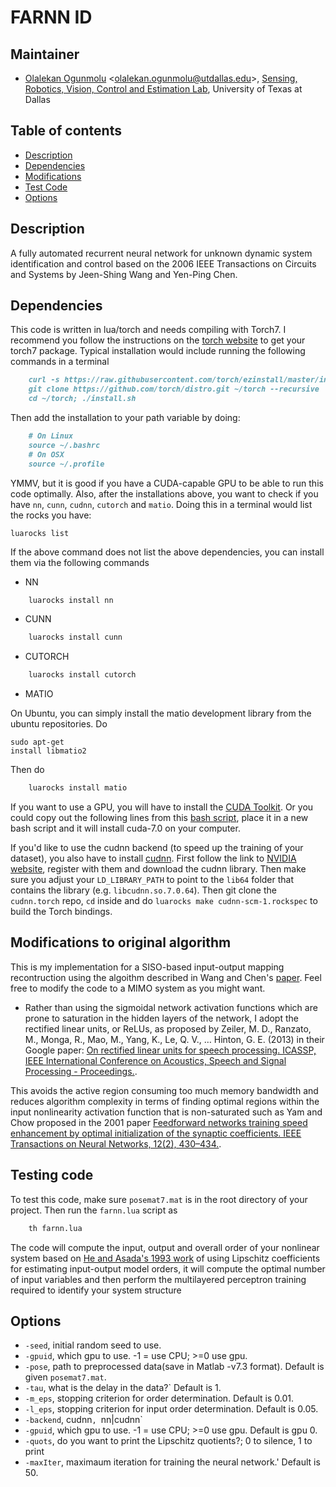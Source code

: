 # FARNN ID

## Maintainer

- [Olalekan Ogunmolu](https://ecs.utdallas.edu/~olalekan.ogunmolu) <<olalekan.ogunmolu@utdallas.edu>>, [Sensing, Robotics, Vision, Control and Estimation Lab](http://ecs.utdallas.edu/research/researchlabs/service-lab/), University of Texas at Dallas

## Table of contents
- [Description](#description)
- [Dependencies](#Dependencies)
- [Modifications](#modifications)
- [Test Code](#test-code)
- [Options](#options)


## Description
A fully automated recurrent neural network for unknown dynamic system identification and control based on the 2006 IEEE Transactions on Circuits and Systems by Jeen-Shing Wang and Yen-Ping Chen.

## Dependencies

This code is written in lua/torch and needs compiling with Torch7. I recommend you follow the instructions on the [torch website](http://torch.ch/docs/getting-started.html) to get your torch7 package. Typical installation would include running the following  commands in a terminal

```markdown
	curl -s https://raw.githubusercontent.com/torch/ezinstall/master/install-deps | bash
	git clone https://github.com/torch/distro.git ~/torch --recursive
	cd ~/torch; ./install.sh
```

Then add the installation to your path variable by doing:

```markdown
	# On Linux
	source ~/.bashrc
	# On OSX
	source ~/.profile
```

YMMV, but it is good if you have a CUDA-capable GPU to be able to run this code optimally. Also, after the installations above, you want to check if you have `nn`, `cunn`, `cudnn`, `cutorch` and `matio`. Doing this in a terminal would list the rocks you have:

<pre><code class="Terminal">luarocks list</code></pre>

If the above command does not list the above dependencies, you can install them via the following commands

- NN

```bash
	luarocks install nn
```

- CUNN

```bash
	luarocks install cunn
```

- CUTORCH

```bash
	luarocks install cutorch
```

- MATIO

On Ubuntu, you can simply install the matio  development library from the ubuntu repositories. Do <pre><code class="Terminal">sudo apt-get install libmatio2</code></pre>

Then do

```bash
	luarocks install matio
```
If you want to use a GPU, you will have to install the [CUDA Toolkit](https://developer.nvidia.com/cuda-toolkit). Or you could copy out the following lines from this [bash script](https://github.com/lakehanne/Shells/blob/master/packages.sh#L282-L313), place it in a new bash script and it will install cuda-7.0 on your computer.

If you'd like to use the cudnn backend (to speed up the training of your dataset), you also have to install [cudnn](https://github.com/soumith/cudnn.torch). First follow the link to [NVIDIA website](https://developer.nvidia.com/cuDNN), register with them and download the cudnn library. Then make sure you adjust your `LD_LIBRARY_PATH` to point to the `lib64` folder that contains the library (e.g. `libcudnn.so.7.0.64`). Then git clone the `cudnn.torch` repo, `cd` inside and do `luarocks make cudnn-scm-1.rockspec` to build the Torch bindings.


## Modifications to original algorithm

This is my implementation for a SISO-based input-output mapping recontruction using the algoithm described in Wang and Chen's [paper](http://ieeexplore.ieee.org/xpl/abstractAuthors.jsp?arnumber=1643442). Feel free to modify the code to a MIMO system as you might want.

- Rather than using the sigmoidal network activation functions which are prone to saturation in the hidden layers of the network, I adopt the rectified linear units, or ReLUs, as proposed by Zeiler, M. D., Ranzato, M., Monga, R., Mao, M., Yang, K., Le, Q. V., … Hinton, G. E. (2013) in their Google paper:  [On rectified linear units for speech processing. ICASSP, IEEE International Conference on Acoustics, Speech and Signal Processing - Proceedings.](http://doi.org/10.1109/ICASSP.2013.6638312). 

This avoids the active region consuming too much memory bandwidth and reduces algorithm complexity in terms of finding optimal regions within the input nonlinearity activation function that is non-saturated such as Yam and Chow proposed in the 2001 paper [Feedforward networks training speed enhancement by optimal initialization of the synaptic coefficients. IEEE Transactions on Neural Networks, 12(2), 430–434.](http://doi.org/10.1109/72.914538).

## Testing code

To test this code, make sure `posemat7.mat`	 is in the root directory of your project. Then run the `farnn.lua` script as

```bash
	th farnn.lua
```

The code will compute the input, output and overall order of your nonlinear system based on [He and Asada's 1993 work](http://ieeexplore.ieee.org/xpl/login.jsp?tp=&arnumber=4793346&url=http%3A%2F%2Fieeexplore.ieee.org%2Fxpls%2Fabs_all.jsp%3Farnumber%3D4793346) of using Lipschitz coefficients for estimating input-output model orders, it will compute the optimal number of input variables and then perform the multilayered perceptron training required to identify your system structure

## Options

* `-seed`, 		initial random seed to use.
* `-gpuid`, 	which gpu to use. -1 = use CPU; >=0 use gpu.
* `-pose`, 		path to preprocessed data(save in Matlab -v7.3 format). Default is given `posemat7.mat`.
* `-tau`, 		what is the delay in the data?` Default is 1.
* `-m_eps`, 	stopping criterion for order determination. Default is  0.01.
* `-l_eps`,  	stopping criterion for input order determination. Default is 0.05.
* `-backend`, 	cudnn`, `nn|cudnn`
* `-gpuid`,  	which gpu to use. -1 = use CPU; >=0 use gpu.  Default is gpu 0.
* `-quots`,  	do you want to print the Lipschitz quotients?; 0 to silence, 1 to print
* `-maxIter`, 	maximaum iteration for training the neural network.' Default is 50.

	